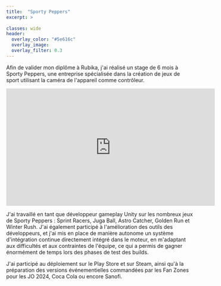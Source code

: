 ```yaml
---
title:  "Sporty Peppers"
excerpt: >
  
classes: wide
header:
  overlay_color: "#5e616c"
  overlay_image: 
  overlay_filter: 0.3
---
```


Afin de valider mon diplôme à Rubika, j'ai réalisé un stage de 6 mois à Sporty Peppers, une entreprise spécialisée dans la création de jeux de sport utilisant la caméra de l'appareil comme contrôleur.

<div style="text-align: center;">
  <iframe width="560" height="315" src="https://www.youtube.com/embed/oMI4CTH9QEg" title="Sporty Peppers" frameborder="0" allowfullscreen></iframe>
</div>

J'ai travaillé en tant que développeur gameplay Unity sur les nombreux jeux de Sporty Peppers : Sprint Racers, Juga Ball, Astro Catcher, Golden Run et Winter Rush.
J'ai également participé à l'amélioration des outils des développeurs, et j'ai mis en place de manière autonome un système d'intégration continue directement intégré dans le moteur, en m'adaptant aux difficultés et aux contraintes de l'équipe, ce qui a permis de gagner énormément de temps lors des phases de test des builds.


J'ai participé au déploiement sur le Play Store et sur Steam, ainsi qu'à la préparation des versions événementielles commandées par les Fan Zones pour les JO 2024, Coca Cola ou encore Sanofi.
